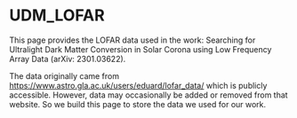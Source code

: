 # UDM_LOFAR
This page provides the LOFAR data used in the work: Searching for Ultralight Dark Matter Conversion in Solar Corona using Low Frequency Array Data (arXiv: 2301.03622).

The data originally came from https://www.astro.gla.ac.uk/users/eduard/lofar_data/ which is publicly accessible. However, data may occasionally be added or removed from that website. So we build this page to store the data we used for our work.
